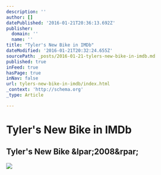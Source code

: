 ```yaml
---
description: ''
author: []
datePublished: '2016-01-21T20:36:13.692Z'
publisher:
  domain: ''
  name: ''
title: "Tyler's New Bike in IMDb"
dateModified: '2016-01-21T20:32:24.655Z'
sourcePath: _posts/2016-01-21-tylers-new-bike-in-imdb.md
published: true
inFeed: true
hasPage: true
inNav: false
url: tylers-new-bike-in-imdb/index.html
_context: 'http://schema.org'
_type: Article

---
```

# Tyler's New Bike in IMDb

<article style=""><h1>Tyler's New Bike &amp;lpar;2008&amp;rpar;</h1><p></p><img src="http://ia.media-imdb.com/images/M/MV5BMTM2NDEzMTAxMF5BMl5BanBnXkFtZTcwMTYzNTQwNA@@._V1_UY1200_CR155,0,630,1200_AL_.jpg" /></article>